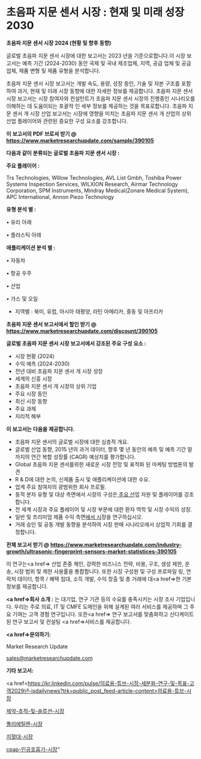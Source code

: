 # 초음파 지문 센서 시장 : 현재 및 미래 성장 2030

<strong>초음파 지문 센서 시장 2024 (현황 및 향후 동향)</strong>

글로벌 초음파 지문 센서 시장에 대한 보고서는 2023 년을 기준으로합니다.이 시장 보고서는 예측 기간 (2024-2030) 동안 국제 및 국내 제조업체, 지역, 공급 업체 및 공급 업체, 제품 변형 및 제품 유형을 분석합니다.

초음파 지문 센서 시장 보고서는 개발 속도, 용량, 성장 동인, 기술 및 자본 구조를 포함하여 과거, 현재 및 미래 시장 동향에 대한 자세한 정보를 제공합니다. 초음파 지문 센서 시장 보고서는 시장 참여자와 컨설턴트가 초음파 지문 센서 시장의 진행중인 시나리오를 이해하는 데 도움이되는 포괄적 인 세부 정보를 제공하는 것을 목표로합니다. 초음파 지문 센서 개 시장 산업 보고서는 시장에 영향을 미치는 초음파 지문 센서 개 산업의 상위 산업 플레이어와 관련된 중요한 구성 요소를 강조합니다.



<strong>이 보고서의 PDF 브로셔 받기 @ <a href=https://www.marketresearchupdate.com/sample/390105>https://www.marketresearchupdate.com/sample/390105</a></strong>



<strong>다음과 같이 분류되는 글로벌 초음파 지문 센서 시장 :</strong>



<strong>주요 플레이어 :</strong>

Trs Technologies, Willow Technologies, AVL List Gmbh, Toshiba Power Systems Inspection Services, WILXION Research, Airmar Technology Corporation, SPM Instruments, Mindray Medical(Zonare Medical System), APC International, Annon Piezo Technology



<strong>유형 분석 별 :</strong>

• 유리 아래

• 플라스틱 아래



<strong>애플리케이션 분석 별 :</strong>

• 자동차

• 항공 우주

• 산업

• 가스 및 오일

<ul>
  <li>지역별 : 북미, 유럽, 아시아 태평양, 라틴 아메리카, 중동 및 아프리카</li>
</ul>


<strong>초음파 지문 센서 보고서에서 할인 받기 @ <a href=https://www.marketresearchupdate.com/discount/390105>https://www.marketresearchupdate.com/discount/390105</a></strong>



<strong>글로벌 초음파 지문 센서 시장 보고서에서 강조된 주요 구성 요소 :</strong>
<ul>
  <li>시장 현황 (2024)</li>
  <li>수익 예측 (2024-2030)</li>
  <li>전년 대비 초음파 지문 센서 개 시장 성장</li>
  <li>세계의 신흥 시장</li>
  <li>초음파 지문 센서 개 시장의 상위 기업</li>
  <li>주요 시장 동인</li>
  <li>최신 시장 동향</li>
  <li>주요 과제</li>
  <li>지리적 해부</li>
</ul>


<strong>이 보고서는 다음을 제공합니다.</strong>
<ul>
  <li>초음파 지문 센서의 글로벌 시장에 대한 심층적 개요.</li>
  <li>글로벌 산업 동향, 2015 년의 과거 데이터, 향후 몇 년 동안의 예측 및 예측 기간 말까지의 연간 복합 성장률 (CAGR) 예상치를 평가합니다.</li>
  <li>Global 초음파 지문 센서를위한 새로운 시장 전망 및 표적화 된 마케팅 방법론의 발견</li>
  <li>R &amp; D에 대한 논의, 신제품 출시 및 애플리케이션에 대한 수요.</li>
  <li>업계 주요 참여자의 광범위한 회사 프로필.</li>
  <li>동적 분자 유형 및 대상 측면에서 시장의 구성은<a href=> 주요 산</a>업 자원 및 플레이어를 강조합니다.</li>
  <li>전 세계 시장과 주요 플레이어 및 시장 부문에 대한 환자 역학 및 시장 수익의 성장.</li>
  <li>일반 및 프리미엄 제품 수익 측면<a href=>에서 시</a>장을 연구하십시오.</li>
  <li>거래 승인 및 공동 개발 동향을 분석하여 시장 판매 시나리오에서 상업적 기회를 결정합니다.</li>
</ul>



<strong>전체 보고서 받기 @ <a href=https://www.marketresearchupdate.com/industry-growth/ultrasonic-fingerprint-sensors-market-statistices-390105>https://www.marketresearchupdate.com/industry-growth/ultrasonic-fingerprint-sensors-market-statistices-390105</a></strong>

이 연구는<a href=> 산업 존중</a> 체인, 강력한 비즈니스 전략, 비용, 구조, 생성 제한, 운송, 시장 범위 및 제한 사용률을 통합합니다. 또한 시장 구성원 및 구성 프로파일 링, 연락처 데이터, 항목 / 혜택 침대, 소득 개발, 수익 창출 및 총 거래에 대<a href=>한 기본 </a>정보를 제공합니다.



<strong><a href=>회사 소</a>개 :</strong>
는 대기업, 연구 기관 등의 수요를 충족시키는 시장 조사 기업입니다. 우리는 주로 의료, IT 및 CMFE 도메인을 위해 설계된 여러 서비스를 제공하며 그 주요 기여는 고객 경험 연구입니다. 또한<a href=> 연구 보</a>고서를 맞춤화하고 신디케이트 된 연구 보고서 및 컨설팅 <a href=>서비스</a>를 제공합니다.



<strong><a href=>문의하기:</a></strong>

Market Research Update

sales@marketresearchupdate.com



<strong>기타 보고서:</strong>

<a href=https://kr.linkedin.com/pulse/의료용-튜브-시장-세분화-연구-및-목표-고객2029년-isdailynews?trk=public_post_feed-article-content>의료용-튜브-시장</a>

<a href=https://www.linkedin.com/pulse/제약-추적-및-솔루션-시장-세분화-연구-목표-고객2029년-analytics-alchemy-360-analysis/>제약-추적-및-솔루션-시장</a>

<a href=https://www.linkedin.com/pulse/폴리에틸렌-시장-규모-및-성장-2023-analytics-alchemy-360-analysis-psygf/>폴리에틸렌-시장</a>

<a href=https://www.linkedin.com/pulse/지혈대-시장-동향-및-성장-전망-isdailynews-8bptf/>지혈대-시장</a>

<a href=https://www.linkedin.com/pulse/cpap-인공호흡기-시장-현재-및-미래-성장-2030-trendsetters-talk-360-analysis-lx5df/>cpap-인공호흡기-시장</a>"
